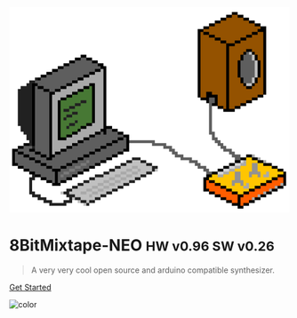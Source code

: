 
![](images/8bitpixel_cover.png)

# 8BitMixtape-NEO <small>HW v0.96 SW v0.26</small>

> A very very cool open source and arduino compatible synthesizer.

[Get Started](README)

![color](#C6C6)
